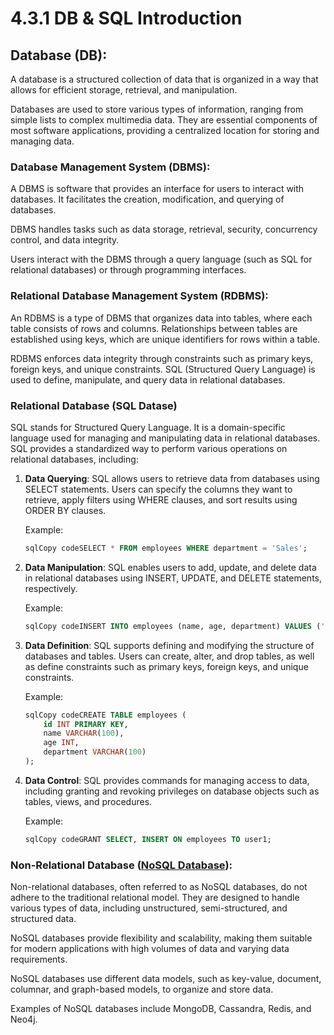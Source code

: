 # 4.3.1 DB & SQL Introduction

## **Database (DB)**:

A database is a structured collection of data that is organized in a way that allows for efficient storage, retrieval, and manipulation.

Databases are used to store various types of information, ranging from simple lists to complex multimedia data. They are essential components of most software applications, providing a centralized location for storing and managing data.

### **Database Management System (DBMS)**:

A DBMS is software that provides an interface for users to interact with databases. It facilitates the creation, modification, and querying of databases.

DBMS handles tasks such as data storage, retrieval, security, concurrency control, and data integrity.

Users interact with the DBMS through a query language (such as SQL for relational databases) or through programming interfaces.

### **Relational Database Management System (RDBMS)**:

An RDBMS is a type of DBMS that organizes data into tables, where each table consists of rows and columns. Relationships between tables are established using keys, which are unique identifiers for rows within a table.

RDBMS enforces data integrity through constraints such as primary keys, foreign keys, and unique constraints. SQL (Structured Query Language) is used to define, manipulate, and query data in relational databases.

### Relational Database (SQL Datase)

SQL stands for Structured Query Language. It is a domain-specific language used for managing and manipulating data in relational databases. SQL provides a standardized way to perform various operations on relational databases, including:

1.  **Data Querying**: SQL allows users to retrieve data from databases using SELECT statements. Users can specify the columns they want to retrieve, apply filters using WHERE clauses, and sort results using ORDER BY clauses.

    Example:

    ```sql
    sqlCopy codeSELECT * FROM employees WHERE department = 'Sales';
    ```
2.  **Data Manipulation**: SQL enables users to add, update, and delete data in relational databases using INSERT, UPDATE, and DELETE statements, respectively.

    Example:

    ```sql
    sqlCopy codeINSERT INTO employees (name, age, department) VALUES ('John Doe', 30, 'Marketing');
    ```
3.  **Data Definition**: SQL supports defining and modifying the structure of databases and tables. Users can create, alter, and drop tables, as well as define constraints such as primary keys, foreign keys, and unique constraints.

    Example:

    ```sql
    sqlCopy codeCREATE TABLE employees (
        id INT PRIMARY KEY,
        name VARCHAR(100),
        age INT,
        department VARCHAR(100)
    );
    ```
4.  **Data Control**: SQL provides commands for managing access to data, including granting and revoking privileges on database objects such as tables, views, and procedures.

    Example:

    ```sql
    sqlCopy codeGRANT SELECT, INSERT ON employees TO user1;
    ```

### **Non-Relational Database (**[**NoSQL Database**](4.3.5-nosql.md)**)**:

Non-relational databases, often referred to as NoSQL databases, do not adhere to the traditional relational model. They are designed to handle various types of data, including unstructured, semi-structured, and structured data.

NoSQL databases provide flexibility and scalability, making them suitable for modern applications with high volumes of data and varying data requirements.

NoSQL databases use different data models, such as key-value, document, columnar, and graph-based models, to organize and store data.

Examples of NoSQL databases include MongoDB, Cassandra, Redis, and Neo4j.
